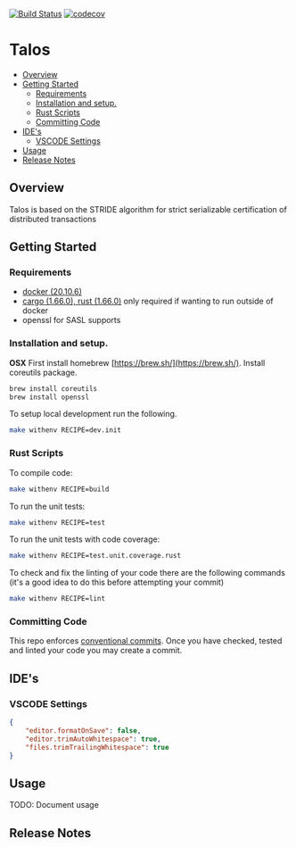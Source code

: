 [![Build Status](https://img.shields.io/github/actions/workflow/status/kindredgroup/talos/master.yml)](https://github.com/kindredgroup/talos/actions/workflows/master.yml)
[![codecov](https://img.shields.io/codecov/c/github/kindredgroup/talos/master?style=flat-square&logo=codecov)](https://app.codecov.io/gh/kindredgroup/talos)


# Talos


[comment]: <> (TOC_START)

-   [Overview](#overview)
-   [Getting Started](#getting-started)
    -   [Requirements](#getting-started-requirements)
    -   [Installation and setup.](#getting-started-installation-and-setup)
    -   [Rust Scripts](#getting-started-rust-scripts)
    -   [Committing Code](#getting-started-committing-code)
-   [IDE's](#ides)
    -   [VSCODE Settings](#ides-vscode-settings)
-   [Usage](#usage)
-   [Release Notes](#release-notes)

[comment]: <> (TOC_END)

## Overview <a name="overview"></a>

Talos is based on the STRIDE algorithm for strict serializable certification of distributed transactions

## Getting Started <a name="getting-started"></a>

### Requirements <a name="getting-started-requirements"></a>

-   [docker (20.10.6)](https://docs.docker.com/get-docker/)
-   [cargo (1.66.0), rust (1.66.0)](https://www.rust-lang.org/tools/install) only required if wanting to run outside of docker
-   openssl for SASL supports

### Installation and setup. <a name="getting-started-installation-and-setup"></a>

**OSX**
First install homebrew [https://brew.sh/](https://brew.sh/).
Install coreutils package.

```bash
brew install coreutils
brew install openssl
```

To setup local development run the following.

```bash
make withenv RECIPE=dev.init
```

### Rust Scripts <a name="getting-started-rust-scripts"></a>

To compile code:

```bash
make withenv RECIPE=build
```

To run the unit tests:

```bash
make withenv RECIPE=test
```

To run the unit tests with code coverage:

```bash
make withenv RECIPE=test.unit.coverage.rust
```

To check and fix the linting of your code there are the following commands (it's a good idea to do this before attempting your commit)

```bash
make withenv RECIPE=lint
```

### Committing Code <a name="getting-started-committing-code"></a>

This repo enforces [conventional commits](https://www.conventionalcommits.org/en/v1.0.0/).
Once you have checked, tested and linted your code you may create a commit.

## IDE's <a name="ides"></a>

### VSCODE Settings <a name="ides-vscode-settings"></a>

```json
{
    "editor.formatOnSave": false,
    "editor.trimAutoWhitespace": true,
    "files.trimTrailingWhitespace": true
}
```

## Usage <a name="usage"></a>

TODO: Document usage

## Release Notes <a name="release-notes"></a>
